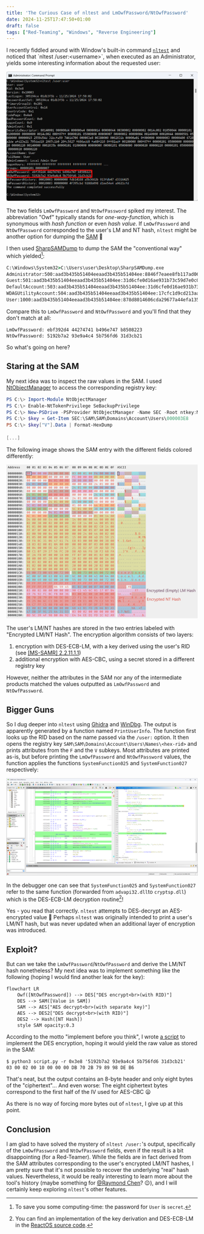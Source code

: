 ```yaml
---
title: 'The Curious Case of nltest and LmOwfPassword/NtOwfPassword'
date: 2024-11-25T17:47:50+01:00
draft: false
tags: ["Red-Teaming", "Windows", "Reverse Engineering"]
---
```


I recently fiddled around with Window's built-in command
[`nltest`](https://learn.microsoft.com/en-us/previous-versions/windows/it-pro/windows-server-2012-r2-and-2012/cc731935(v=ws.11))
and noticed that `nltest /user:<username>`, when executed as an Administrator,
yields some interesting information about the requested user:

![Output of nltest](images/nltest.png)

The two fields `LmOwfPassword` and `NtOwfPassword` spiked my interest. The
abbreviation "Owf" typically stands for _one-way-function_, which is synonymous
with _hash function_ or even _hash value_. If `LmOwfPassword` and
`NtOwfPassword` corresponded to the user's LM and NT hash, `nltest` might be
another option for dumping the
[SAM](https://en.wikipedia.org/wiki/Security_Account_Manager) :thinking:

<!-- more -->

I then used [SharpSAMDump](https://github.com/jojonas/SharpSAMDump/) to dump the SAM the "conventional way" which yielded[^secret]:

[^secret]: To save you some computing-time: the password for `User` is `secret`.

```cmd {hl_lines=6}
C:\Windows\System32>C:\Users\user\Desktop\SharpSAMDump.exe
Administrator:500:aad3b435b51404eeaad3b435b51404ee:8846f7eaee8fb117ad06bdd830b7586c:::
Guest:501:aad3b435b51404eeaad3b435b51404ee:31d6cfe0d16ae931b73c59d7e0c089c0:::
DefaultAccount:503:aad3b435b51404eeaad3b435b51404ee:31d6cfe0d16ae931b73c59d7e0c089c0:::
WDAGUtilityAccount:504:aad3b435b51404eeaad3b435b51404ee:17cfc1d9cd213aa80dabb9b18535494d:::
User:1000:aad3b435b51404eeaad3b435b51404ee:878d8014606cda29677a44efa1353fc7:::
```

Compare this to `LmOwfPassword` and `NtOwfPassword` and you'll find that they don't match at all:

```
LmOwfPassword: ebf392d4 44274741 b496e747 b8508223
NtOwfPassword: 5192b7a2 93e9a4c4 5b756fd6 31d3cb21
```

So what's going on here?

## Staring at the SAM

My next idea was to inspect the raw values in the SAM. I used
[NtObjectManager](https://www.powershellgallery.com/packages/NtObjectManager/1.1.32)
to access the corresponding registry key:

```powershell
PS C:\> Import-Module NtObjectManager
PS C:\> Enable-NtTokenPrivilege SeBackupPrivilege
PS C:\> New-PSDrive -PSProvider NtObjectManager -Name SEC -Root ntkey:MACHINE
PS C:\> $key = Get-Item SEC:\SAM\SAM\Domains\Account\Users\000003E8
PS C:\> $key["V"].Data | Format-HexDump

[...]
```

The following image shows the SAM entry with the different fields colored differently:

![SAM entry](images/sam_light.png)

The user's LM/NT hashes are stored in the two entries labeled with "Encrypted
LM/NT Hash". The encryption algorithm consists of two layers:
 1. encryption with DES-ECB-LM, with a key derived using the user's RID (see [[MS-SAMR]
2.2.11.1.1](https://learn.microsoft.com/en-us/openspecs/windows_protocols/ms-samr/a5252e8c-25e7-4616-a375-55ced086b19b))
 2. additional encryption with AES-CBC, using a secret stored in a different registry
    key

However, neither the attributes in the SAM nor any of the intermediate
products matched the values outputted as `LmOwfPassword` and `NtOwfPassword`.

## Bigger Guns

So I dug deeper into `nltest` using [Ghidra](https://ghidra-sre.org/) and
[WinDbg](https://learn.microsoft.com/en-us/windows-hardware/drivers/debugger/).
The output is apparently generated by a function named `PrintUserInfo`. The
function first looks up the RID based on the name passed via the `/user:`
option. It then opens the registry key
`SAM\SAM\Domains\Account\Users\Names\<hex-rid>` and prints attributes from the
`F` and the `V` subkeys. Most attributes are printed as-is, but before printing
the `LmOwfPassword` and `NtOwfPassword` values, the function applies the
functions `SystemFunction025` and `SystemFunction027` respectively:

![The invocations of SystemFunction025 and SystemFunction027 in Ghidra](images/ghidra.png)

In the debugger one can see that `SystemFunction025` and `SystemFunction027`
refer to the same function (forwarded from `advapi32.dll`to `cryptsp.dll`) which
is the DES-ECB-LM decryption routine[^reactos]!

[^reactos]: You can find an implementation of the key derivation and DES-ECB-LM
    in the [ReactOS source
    code](https://doxygen.reactos.org/df/d13/sysfunc_8c_source.html#l00435).

Yes - you read that correctly. `nltest` attempts to DES-decrypt an AES-encrypted
value :facepalm: Perhaps `nltest` was originally intended to print a user's
LM/NT hash, but was never updated when an additional layer of encryption was
introduced.

## Exploit?

But can we take the `LmOwfPassword`/`NtOwfPassword` and derive the LM/NT hash
nonetheless? My next idea was to implement something like the following (hoping
I would find another leak for the key):

```mermaid
flowchart LR
    Owf([NtOwfPassword]) --> DES["DES encrypt<br>(with RID)"]
    DES --> SAM([Value in SAM])
    SAM --> AES["AES decrypt<br>(with separate key)"]
    AES --> DES2["DES decrypt<br>(with RID)"]
    DES2 --> Hash([NT Hash])
    style SAM opacity:0.3
```

According to the motto "implement before you think", I wrote [a
script](script.py) to implement the DES encryption, hoping it would yield the
raw value as stored in the SAM:

```shell-session
$ python3 script.py -r 0x3e8 '5192b7a2 93e9a4c4 5b756fd6 31d3cb21'
03 00 02 00 10 00 00 00 DB 70 2B 79 89 98 DE B6
```

That's neat, but the output contains an 8-byte header and only eight bytes of
the "ciphertext"... And even worse: The eight ciphertext bytes correspond to the
first half of the IV used for AES-CBC :frowning:

As there is no way of forcing more bytes out of `nltest`, I give up at this
point.

## Conclusion

I am glad to have solved the mystery of `nltest /user:`'s output, specifically
of the `LmOwfPassword` and `NtOwfPassword` fields, even if the result is a bit
disappointing (for a Red-Teamer). While the fields are in fact derived from the
SAM attributes corresponding to the user's encrypted LM/NT hashes, I am pretty
sure that it's not possible to recover the underlying "real" hash values.
Nevertheless, it would be really interesting to learn more about the tool's
history (maybe something for [@Raymond
Chen](https://devblogs.microsoft.com/oldnewthing/author/oldnewthing)? :wink:),
and I will certainly keep exploring `nltest`'s other features.

